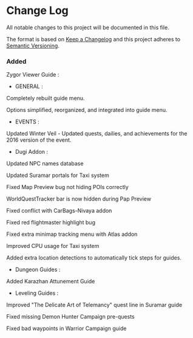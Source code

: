 # Change Log
All notable changes to this project will be documented in this file.

The format is based on [Keep a Changelog](http://keepachangelog.com/) 
and this project adheres to [Semantic Versioning](http://semver.org/).

### Added

Zygor Viewer Guide :

- GENERAL : 

Completely rebuilt guide menu.

Options simplified, reorganized, and integrated into guide menu.

- EVENTS : 

Updated Winter Veil - Updated quests, dailies, and achievements for the 2016 version of the event.

- Dugi Addon :  

Updated NPC names database

Updated Suramar portals for Taxi system

Fixed Map Preview bug not hiding POIs correctly

WorldQuestTracker bar is now hidden during Pap Preview

Fixed conflict with CarBags-Nivaya addon

Fixed red flightmaster highlight bug

Fixed extra minimap tracking menu with Atlas addon

Improved CPU usage for Taxi system 

Added extra location detections to automatically tick steps for guides.

- Dungeon Guides : 

Added Karazhan Attunement Guide

- Leveling Guides : 

Improved "The Delicate Art of Telemancy" quest line in Suramar guide

Fixed missing Demon Hunter Campaign pre-quests

Fixed bad waypoints in Warrior Campaign guide